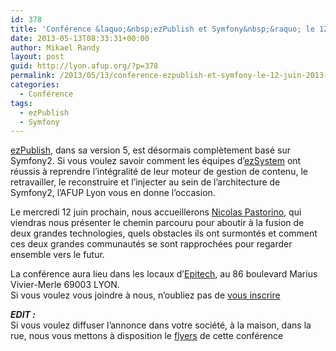 ```yaml
---
id: 378
title: 'Conférence &laquo;&nbsp;ezPublish et Symfony&nbsp;&raquo; le 12 juin 2013 à 19h30'
date: 2013-05-13T08:33:31+00:00
author: Mikael Randy
layout: post
guid: http://lyon.afup.org/?p=378
permalink: /2013/05/13/conference-ezpublish-et-symfony-le-12-juin-2013-a-19h30/
categories:
  - Conférence
tags:
  - ezPublish
  - Symfony
---
```

[ezPublish](http://ez.no/fr/Produits/eZ-Publish-5-Platform "ezPublish"), dans sa version 5, est désormais complètement basé sur Symfony2. Si vous voulez savoir comment les équipes d&rsquo;[ezSystem](http://ez.no/fr "ezSystem") ont réussis à reprendre l&rsquo;intégralité de leur moteur de gestion de contenu, le retravailler, le reconstruire et l&rsquo;injecter au sein de l&rsquo;architecture de Symfony2, l&rsquo;AFUP Lyon vous en donne l&rsquo;occasion.

Le mercredi 12 juin prochain, nous accueillerons [Nicolas Pastorino](https://twitter.com/jeanvoye "Twitter Nicolas Pastorino"), qui viendras nous présenter le chemin parcouru pour aboutir à la fusion de deux grandes technologies, quels obstacles ils ont surmontés et comment ces deux grandes communautés se sont rapprochées pour regarder ensemble vers le futur.

La conférence aura lieu dans les locaux d&rsquo;[Epitech](http://www.epitech.eu/ecole-informatique-lyon-rhone-alpes/ "Epitech Lyon"), au 86 boulevard Marius Vivier-Merle 69003 LYON.  
Si vous voulez vous joindre à nous, n&rsquo;oubliez pas de [vous inscrire](http://afup-lyon-ezpublish.eventbrite.fr/)

**_EDIT :_**  
Si vous voulez diffuser l&rsquo;annonce dans votre société, à la maison, dans la rue, nous vous mettons à disposition le [flyers](http://lyon.afup.org/files/2013/05/conf_ezpublish.pdf) de cette conférence